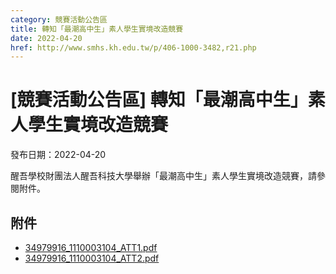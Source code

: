 ```yaml
---
category: 競賽活動公告區
title: 轉知「最潮高中生」素人學生實境改造競賽
date: 2022-04-20
href: http://www.smhs.kh.edu.tw/p/406-1000-3482,r21.php
---
```


# [競賽活動公告區] 轉知「最潮高中生」素人學生實境改造競賽

發布日期：2022-04-20

醒吾學校財團法人醒吾科技大學舉辦「最潮高中生」素人學生實境改造競賽，請參閱附件。

## 附件

- [34979916_1110003104_ATT1.pdf](https://www.smhs.kh.edu.tw/var/file/0/1000/attach/87/pta_3237_6531404_45977.pdf)
- [34979916_1110003104_ATT2.pdf](https://www.smhs.kh.edu.tw/var/file/0/1000/attach/87/pta_3238_8855583_45977.pdf)
